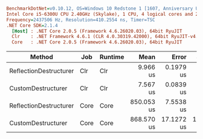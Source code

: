 ``` ini

BenchmarkDotNet=v0.10.12, OS=Windows 10 Redstone 1 [1607, Anniversary Update] (10.0.14393.1944)
Intel Core i5-6300U CPU 2.40GHz (Skylake), 1 CPU, 4 logical cores and 2 physical cores
Frequency=2437506 Hz, Resolution=410.2554 ns, Timer=TSC
.NET Core SDK=2.1.4
  [Host] : .NET Core 2.0.5 (Framework 4.6.26020.03), 64bit RyuJIT
  Clr    : .NET Framework 4.6.1 (CLR 4.0.30319.42000), 64bit RyuJIT-v4.7.2117.0
  Core   : .NET Core 2.0.5 (Framework 4.6.26020.03), 64bit RyuJIT


```
|                 Method |  Job | Runtime |       Mean |      Error |     StdDev |  Gen 0 | Allocated |
|----------------------- |----- |-------- |-----------:|-----------:|-----------:|-------:|----------:|
| ReflectionDestructurer |  Clr |     Clr |   9.966 us |  0.1979 us |  0.3196 us | 2.4719 |   3.81 KB |
|     CustomDestructurer |  Clr |     Clr |   7.567 us |  0.0839 us |  0.0701 us | 2.2278 |   3.44 KB |
| ReflectionDestructurer | Core |    Core | 850.053 us |  7.5538 us |  7.0658 us | 9.7656 |  16.11 KB |
|     CustomDestructurer | Core |    Core | 868.570 us | 17.1272 us | 17.5884 us | 9.7656 |  15.74 KB |

